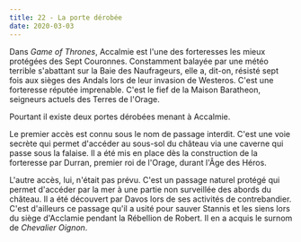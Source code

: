 ```yaml
---
title: 22 - La porte dérobée
date: 2020-03-03
---
```


Dans *Game of Thrones*, Accalmie est l'une des forteresses les mieux protégées des Sept Couronnes. Constamment balayée par une météo terrible s'abattant sur la Baie des Naufrageurs, elle a, dit-on, résisté sept fois aux sièges des Andals lors de leur invasion de Westeros. C'est une forteresse réputée imprenable. C'est le fief de la Maison Baratheon, seigneurs actuels des Terres de l'Orage.

Pourtant il existe deux portes dérobées menant à Accalmie.

Le premier accès est connu sous le nom de passage interdit. C'est une voie secrète qui permet d'accéder au sous-sol du château via une caverne qui passe sous la falaise. Il a été mis en place dès la construction de la forteresse par Durran, premier roi de l'Orage, durant l'Âge des Héros.

L'autre accès, lui, n'était pas prévu. C'est un passage naturel protégé qui permet d'accéder par la mer à une partie non surveillée des abords du château. Il a été découvert par Davos lors de ses activités de contrebandier. C'est d'ailleurs ce passage qu'il a usité pour sauver Stannis et les siens lors du siège d'Acclamie pendant la Rébellion de Robert. Il en a acquis le surnom de *Chevalier Oignon*.